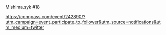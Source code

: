 Mishima.syk #18

https://connpass.com/event/242890/?utm_campaign=event_participate_to_follower&utm_source=notifications&utm_medium=twitter
